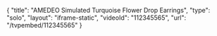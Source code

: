 {
    "title": "AMEDEO Simulated Turquoise Flower Drop Earrings",
    "type": "solo",
    "layout": "iframe-static",
    "videoId": "112345565",
    "url": "\/tvpembed\/112345565"
}